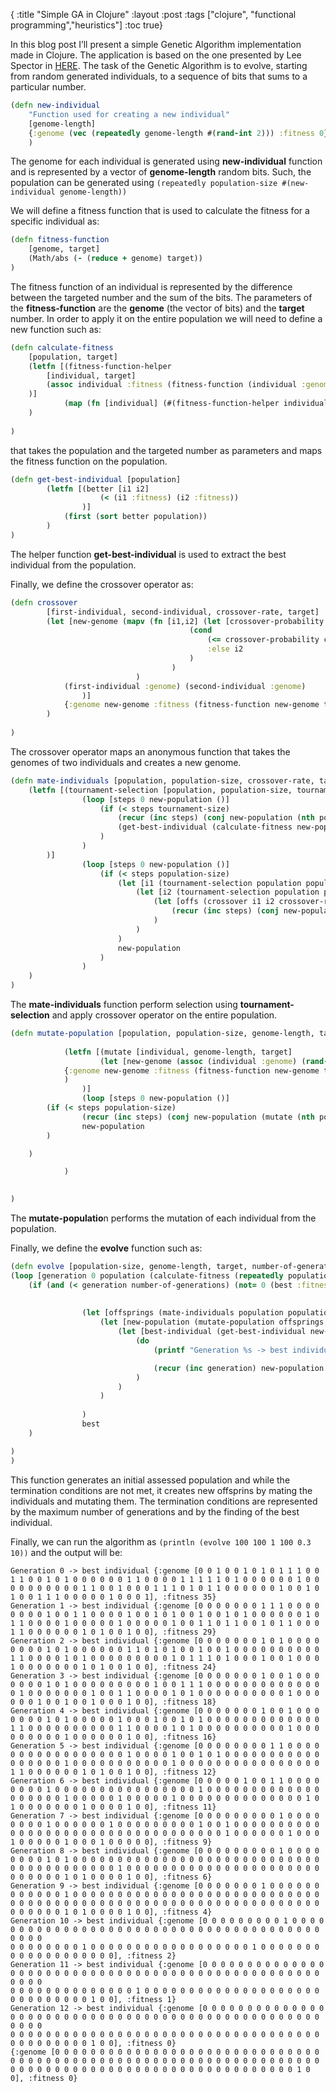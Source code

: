 {
 :title "Simple GA in Clojure"
 :layout :post
 :tags  ["clojure", "functional programming","heuristics"]
 :toc true}


In this blog post I’ll present a simple Genetic Algorithm implementation made in Clojure. The application is based on the one presented by Lee Spector in [HERE](https://gist.github.com/lspector/1291789?fbclid=IwAR3NHmrqQVDgmPrtKg6L_nPCc70KCK2xsZ2h98k5-Cw7bN-2R96a0t6S6kc).
The task of the Genetic Algorithm is to evolve, starting from random generated individuals, to a sequence of bits that sums to a particular number.

```clojure
(defn new-individual
    "Function used for creating a new individual"
    [genome-length]
    {:genome (vec (repeatedly genome-length #(rand-int 2))) :fitness 0}
    )

```

The genome for each individual is generated using **new-individual** function and is represented by a vector of **genome-length** random bits. Such, the population can be generated using `(repeatedly population-size #(new-individual genome-length))`

We will define a fitness function that is used to calculate the fitness for a specific individual as:

```clojure
(defn fitness-function 
    [genome, target]
    (Math/abs (- (reduce + genome) target))
)
```

The fitness function of an individual is represented by the difference between the targeted number and the sum of the bits. The parameters of the **fitness-function** are the **genome** (the vector of bits) and the **target** number. In order to apply it on the entire population we will need to define a new function such as:

```clojure
(defn calculate-fitness
    [population, target]
    (letfn [(fitness-function-helper 
        [individual, target]
        (assoc individual :fitness (fitness-function (individual :genome) target))
    )]
    	    (map (fn [individual] (#(fitness-function-helper individual target))) population)
    )
    
)
```

that takes the population and the targeted number as parameters and maps the fitness function on the population.

```clojure
(defn get-best-individual [population]
		(letfn [(better [i1 i2]
					(< (i1 :fitness) (i2 :fitness))
				)]
			(first (sort better population))
		)
)
```

The helper function **get-best-individual** is used to extract the best individual from the population.

Finally, we define the crossover operator as:

```clojure
(defn crossover
        [first-individual, second-individual, crossover-rate, target]
        (let [new-genome (mapv (fn [i1,i2] (let [crossover-probability (rand)]
                                        (cond
                                            (<= crossover-probability crossover-rate) i1
                                            :else i2
                                        )
                                    )
                            ) 
            (first-individual :genome) (second-individual :genome)
                )]
            {:genome new-genome :fitness (fitness-function new-genome target)}
        )
        
)
```

The crossover operator maps an anonymous function that takes the genomes of two individuals and creates a new genome.

```clojure
(defn mate-individuals [population, population-size, crossover-rate, target, tournament-size]
	(letfn [(tournament-selection [population, population-size, tournament-size, target]
				(loop [steps 0 new-population ()]
					(if (< steps tournament-size)
						(recur (inc steps) (conj new-population (nth population ((comp rand-int -) population-size 2))))
						(get-best-individual (calculate-fitness new-population target))
					)
				)
		)]
				(loop [steps 0 new-population ()]
					(if (< steps population-size)
						(let [i1 (tournament-selection population population-size tournament-size target)]
							(let [i2 (tournament-selection population population-size tournament-size target)]
								(let [offs (crossover i1 i2 crossover-rate target)]
									(recur (inc steps) (conj new-population offs))
								)
							)
						)
						new-population
					)
				)
	)
)
```

The **mate-individuals** function perform selection using **tournament-selection** and apply crossover operator on the entire population.

```clojure
(defn mutate-population [population, population-size, genome-length, target]
			
			(letfn [(mutate [individual, genome-length, target]
					(let [new-genome (assoc (individual :genome) (rand-int genome-length) (rand-int 2))]
    		{:genome new-genome :fitness (fitness-function new-genome target)}
  			)
				)]
				(loop [steps 0 new-population ()]
        (if (< steps population-size)
                (recur (inc steps) (conj new-population (mutate (nth population steps) genome-length target)))
                new-population
        )

    )

			)
    

)
```

The **mutate-populatio**n performs the mutation of each individual from the population.

Finally, we define the **evolve** function such as:

```clojure
(defn evolve [population-size, genome-length, target, number-of-generations, crossover-rate, tournament-size]
(loop [generation 0 population (calculate-fitness (repeatedly population-size #(new-individual genome-length)) target) best {}]
	(if (and (< generation number-of-generations) (not= 0 (best :fitness)))
			
				
				(let [offsprings (mate-individuals population population-size crossover-rate target tournament-size)]
					(let [new-population (mutate-population offsprings population-size genome-length target)]
						(let [best-individual (get-best-individual new-population)]
							(do
								(printf "Generation %s -> best individual %s%n" generation best-individual)

								(recur (inc generation) new-population best-individual)
							)
						)
					)
					
				)
				best
	)

)
)
```

This function generates an initial assessed population and while the termination conditions are not met, it creates new offsprins by mating the individuals and mutating them. The termination conditions are represented by the maximum number of generations and by the finding of the best individual.

Finally, we can run the algorithm as `(println (evolve 100 100 1 100 0.3 10))` and the output will be:

```
Generation 0 -> best individual {:genome [0 0 1 0 0 1 0 1 0 1 1 1 0 0 1 1 0 0 1 0 1 0 0 0 0 0 0 1 1 0 0 0 0 1 1 1 1 1 0 1 0 0 0 0 0 0 1 0 0 0 0 0 0 0 0 0 0 1 1 0 0 1 0 0 0 1 1 1 0 1 0 1 1 0 0 0 0 0 0 1 0 0 1 0 1 0 0 1 1 1 0 0 0 0 0 1 0 0 0 1], :fitness 35}                                          
Generation 1 -> best individual {:genome [0 0 0 0 0 0 0 1 1 1 0 0 0 0 0 0 0 0 1 0 0 1 1 0 0 0 0 1 0 0 1 0 1 0 0 1 0 0 1 0 1 0 0 0 0 0 0 1 0 1 1 0 0 0 0 1 0 0 0 0 0 1 0 0 0 0 0 1 0 0 1 1 0 1 1 0 0 1 0 1 1 0 0 0 1 1 0 0 0 0 0 0 1 0 1 0 0 1 0 0], :fitness 29}                                          
Generation 2 -> best individual {:genome [0 0 0 0 0 0 0 1 0 1 0 0 0 0 0 0 0 0 1 0 1 0 0 0 0 0 0 1 1 0 1 0 1 0 0 1 0 0 1 0 0 0 0 0 0 0 0 0 0 1 1 0 0 0 0 1 0 1 0 0 0 0 0 0 0 0 0 1 0 1 1 1 0 1 0 0 0 1 0 0 1 0 0 0 1 0 0 0 0 0 0 0 1 0 1 0 0 1 0 0], :fitness 24}                                          
Generation 3 -> best individual {:genome [0 0 0 0 0 0 0 1 0 0 1 0 0 0 0 0 0 0 1 0 1 0 0 0 0 0 0 0 0 0 1 0 0 1 1 1 0 0 0 0 0 0 0 0 0 0 0 0 0 0 1 0 0 0 0 0 0 0 1 0 0 1 1 0 0 0 0 1 0 1 0 0 0 0 0 0 0 0 0 0 1 0 0 0 0 0 0 1 0 0 1 0 0 1 0 0 0 1 0 0], :fitness 18}                                          
Generation 4 -> best individual {:genome [0 0 0 0 0 0 0 1 0 0 1 0 0 0 0 0 0 0 1 0 1 0 0 0 0 0 1 0 0 0 1 0 0 1 0 1 0 0 0 0 0 0 0 0 0 0 0 0 0 1 1 0 0 0 0 0 0 0 0 0 0 1 1 0 0 0 0 1 0 1 0 0 0 0 0 0 0 0 0 0 1 0 0 0 0 0 0 0 0 0 1 0 0 0 0 0 0 1 0 0], :fitness 16}                                          
Generation 5 -> best individual {:genome [0 0 0 0 0 0 0 0 1 1 0 0 0 0 0 0 0 0 0 0 0 0 0 0 0 0 0 1 0 0 0 0 1 0 0 1 0 1 0 0 0 0 0 0 0 0 0 0 0 0 0 0 0 0 0 1 0 0 0 0 0 0 0 0 0 0 0 1 0 0 0 0 0 0 0 0 0 0 0 0 0 0 0 0 1 1 0 0 0 0 0 0 1 0 1 0 0 1 0 0], :fitness 12}                                          
Generation 6 -> best individual {:genome [0 0 0 0 0 1 0 0 1 1 0 0 0 0 0 0 0 0 1 0 0 0 0 0 0 0 0 0 0 0 0 0 0 0 0 1 0 0 0 0 0 0 0 0 0 0 0 0 0 0 0 0 0 0 0 1 0 0 0 0 0 1 0 0 0 0 0 1 0 0 0 0 0 0 0 0 0 0 0 0 0 0 1 0 1 0 0 0 0 0 0 0 1 0 0 0 0 1 0 0], :fitness 11}                                          
Generation 7 -> best individual {:genome [0 0 0 0 0 0 0 0 0 1 0 0 0 0 0 0 0 0 1 0 0 0 0 0 0 1 0 0 0 0 0 0 0 0 0 1 0 0 1 0 0 0 0 0 0 0 0 0 0 0 0 0 0 0 0 0 0 0 0 0 0 0 0 0 0 0 0 0 0 0 0 0 0 1 0 0 0 0 0 0 1 0 0 0 1 0 0 0 0 0 1 0 0 0 1 0 0 0 0 0], :fitness 9}                                           
Generation 8 -> best individual {:genome [0 0 0 0 0 0 0 0 0 1 0 0 0 0 0 0 0 0 1 0 1 0 0 0 0 0 0 0 0 0 0 0 0 0 0 0 0 0 0 0 0 0 0 0 0 0 0 0 0 0 0 0 0 0 0 0 0 0 0 0 0 1 0 0 0 0 0 0 0 0 0 0 0 0 0 0 0 0 0 0 0 0 0 0 0 0 0 0 0 0 1 0 1 0 0 0 0 1 0 0], :fitness 6}                                           
Generation 9 -> best individual {:genome [0 0 0 0 0 0 0 1 0 0 0 0 0 0 0 0 0 0 0 0 1 0 0 0 0 0 0 0 0 0 0 0 0 0 0 0 0 0 0 0 0 0 0 0 0 0 0 0 0 0 0 0 0 0 0 0 0 0 0 0 0 0 0 0 0 0 0 0 0 0 0 0 0 0 0 0 0 0 0 0 0 0 0 0 0 0 0 0 0 0 1 0 1 0 0 0 0 1 0 0], :fitness 4}                                           
Generation 10 -> best individual {:genome [0 0 0 0 0 0 0 0 0 1 0 0 0 0 0 0 0 0 0 0 0 0 0 0 0 0 0 0 0 0 0 0 0 0 0 0 0 0 0 0 0 0 0 0 0 0 0 0 0 0 0 0 0 
0 0 0 0 0 0 0 0 1 0 0 0 0 0 0 0 0 0 0 0 0 0 0 0 0 0 0 1 0 0 0 0 0 0 0 0 0 0 0 0 0 0 0 0 0 0 0], :fitness 2}                                          
Generation 11 -> best individual {:genome [0 0 0 0 0 0 0 0 0 0 0 0 0 0 0 0 0 0 0 0 0 0 0 0 0 0 0 0 0 0 0 0 0 0 0 0 0 0 0 0 0 0 0 0 0 0 0 0 0 0 0 0 0 
0 0 0 0 0 0 0 0 0 0 0 0 0 0 1 0 0 0 0 0 0 0 0 0 0 0 0 0 0 0 0 0 0 0 0 0 0 0 0 0 0 0 0 0 1 0 0], :fitness 1}                                          
Generation 12 -> best individual {:genome [0 0 0 0 0 0 0 0 0 0 0 0 0 0 0 0 0 0 0 0 0 0 0 0 0 0 0 0 0 0 0 0 0 0 0 0 0 0 0 0 0 0 0 0 0 0 0 0 0 0 0 0 0 
0 0 0 0 0 0 0 0 0 0 0 0 0 0 0 0 0 0 0 0 0 0 0 0 0 0 0 0 0 0 0 0 0 0 0 0 0 0 0 0 0 0 0 0 1 0 0], :fitness 0}                                          
{:genome [0 0 0 0 0 0 0 0 0 0 0 0 0 0 0 0 0 0 0 0 0 0 0 0 0 0 0 0 0 0 0 0 0 0 0 0 0 0 0 0 0 0 0 0 0 0 0 0 0 0 0 0 0 0 0 0 0 0 0 0 0 0 0 0 0 0 0 0 0 0 0 0 0 0 0 0 0 0 0 0 0 0 0 0 0 0 0 0 0 0 0 0 0 0 0 0 0 1 0 0], :fitness 0}
```
